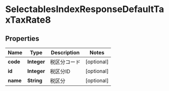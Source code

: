

# SelectablesIndexResponseDefaultTaxTaxRate8


## Properties

Name | Type | Description | Notes
------------ | ------------- | ------------- | -------------
**code** | **Integer** | 税区分コード |  [optional]
**id** | **Integer** | 税区分ID |  [optional]
**name** | **String** | 税区分 |  [optional]



